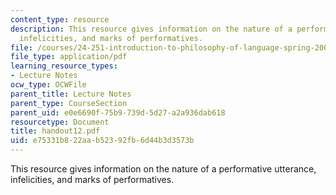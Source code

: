 ```yaml
---
content_type: resource
description: This resource gives information on the nature of a performative utterance,
  infelicities, and marks of performatives.
file: /courses/24-251-introduction-to-philosophy-of-language-spring-2005/e75331b822aab52392fb6d44b3d3573b_handout12.pdf
file_type: application/pdf
learning_resource_types:
- Lecture Notes
ocw_type: OCWFile
parent_title: Lecture Notes
parent_type: CourseSection
parent_uid: e0e6690f-75b9-739d-5d27-a2a936dab618
resourcetype: Document
title: handout12.pdf
uid: e75331b8-22aa-b523-92fb-6d44b3d3573b
---
```

This resource gives information on the nature of a performative utterance, infelicities, and marks of performatives.

